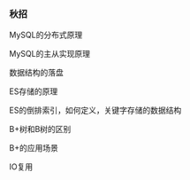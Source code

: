 ### 秋招

MySQL的分布式原理

MySQL的主从实现原理

数据结构的落盘

ES存储的原理

ES的倒排索引，如何定义，关键字存储的数据结构

B+树和B树的区别

B+的应用场景

IO复用

